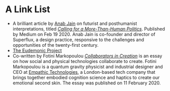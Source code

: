 # A Link List 

* A brilliant article by [Anab Jain](https://superflux.in/index.php/team/anab/#) on futurist and posthumanist interpretations, titled [<i>Calling for a More-Than-Human Politics</i>](https://medium.com/@anabjain/calling-for-a-more-than-human-politics-f558b57983e6). Published by Medium on Feb 19 2020. Anab Jain is co-founder and director of Superflux, a design practice, responsive to the challenges and opportunities of the twenty-first century.
* [The Eudemonic Project](https://www.eudemonicproject.org/)
* Co-written by Fotini Markopoulou [<i>Collaborators in Creation</i>](https://aeon.co/essays/how-social-and-physical-technologies-collaborate-to-create) is an essay on how social and physical technologies collaborate to create. Fotini Markopoulou is a quantum gravity physicist and industrial designer and CEO at [Empathic Technologies](https://www.empathictechnologies.com/), a London-based tech company that brings together embodied cognition science and haptics to create our emotional second skin. The essay was published on 11 February 2020.

